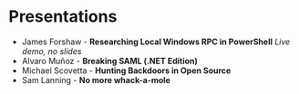 # Presentations

- James Forshaw - **Researching Local Windows RPC in PowerShell** _Live demo, no slides_
- Alvaro Muñoz - **Breaking SAML (.NET Edition)**
- Michael Scovetta - **Hunting Backdoors in Open Source**
- Sam Lanning - **No more whack-a-mole**
